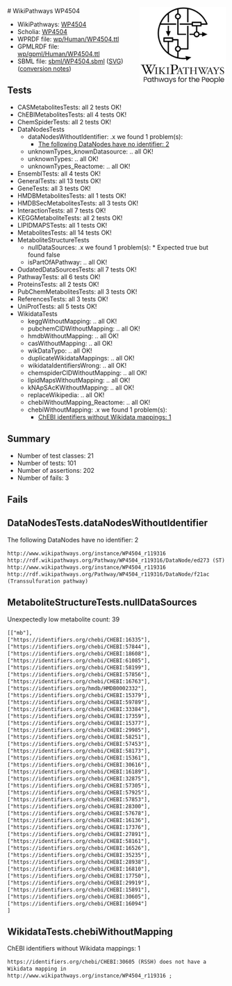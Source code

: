 <img style="float: right; width: 200px" src="../logo.png" />
# WikiPathways WP4504

* WikiPathways: [WP4504](https://identifiers.org/wikipathways:WP4504)
* Scholia: [WP4504](https://scholia.toolforge.org/wikipathways/WP4504)
* WPRDF file: [wp/Human/WP4504.ttl](../wp/Human/WP4504.ttl)
* GPMLRDF file: [wp/gpml/Human/WP4504.ttl](../wp/gpml/Human/WP4504.ttl)
* SBML file: [sbml/WP4504.sbml](../sbml/WP4504.sbml) ([SVG](../sbml/WP4504.svg)) ([conversion notes](../sbml/WP4504.txt))

## Tests
* CASMetabolitesTests: all 2 tests OK!
* ChEBIMetabolitesTests: all 4 tests OK!
* ChemSpiderTests: all 2 tests OK!
* DataNodesTests
    * dataNodesWithoutIdentifier: .x we found 1 problem(s):
        * [The following DataNodes have no identifier: 2](#d2d32fa1)
    * unknownTypes_knownDatasource: .. all OK!
    * unknownTypes: .. all OK!
    * unknownTypes_Reactome: .. all OK!
* EnsemblTests: all 4 tests OK!
* GeneralTests: all 13 tests OK!
* GeneTests: all 3 tests OK!
* HMDBMetabolitesTests: all 1 tests OK!
* HMDBSecMetabolitesTests: all 3 tests OK!
* InteractionTests: all 7 tests OK!
* KEGGMetaboliteTests: all 2 tests OK!
* LIPIDMAPSTests: all 1 tests OK!
* MetabolitesTests: all 14 tests OK!
* MetaboliteStructureTests
    * nullDataSources: .x we found 1 problem(s):
            * Expected true but found false
    * isPartOfAPathway: .. all OK!
* OudatedDataSourcesTests: all 7 tests OK!
* PathwayTests: all 6 tests OK!
* ProteinsTests: all 2 tests OK!
* PubChemMetabolitesTests: all 3 tests OK!
* ReferencesTests: all 3 tests OK!
* UniProtTests: all 5 tests OK!
* WikidataTests
    * keggWithoutMapping: .. all OK!
    * pubchemCIDWithoutMapping: .. all OK!
    * hmdbWithoutMapping: .. all OK!
    * casWithoutMapping: .. all OK!
    * wikDataTypo: .. all OK!
    * duplicateWikidataMappings: .. all OK!
    * wikidataIdentifiersWrong: .. all OK!
    * chemspiderCIDWithoutMapping: .. all OK!
    * lipidMapsWithoutMapping: .. all OK!
    * kNApSAcKWithoutMapping: .. all OK!
    * replaceWikipedia: .. all OK!
    * chebiWithoutMapping_Reactome: .. all OK!
    * chebiWithoutMapping: .x we found 1 problem(s):
        * [ChEBI identifiers without Wikidata mappings: 1](#a8d554cd)


## Summary

* Number of test classes: 21
* Number of tests: 101
* Number of assertions: 202
* Number of fails: 3

## Fails

<a name="d2d32fa1" />

## DataNodesTests.dataNodesWithoutIdentifier

The following DataNodes have no identifier: 2
```
http://www.wikipathways.org/instance/WP4504_r119316 http://rdf.wikipathways.org/Pathway/WP4504_r119316/DataNode/ed273 (ST)
http://www.wikipathways.org/instance/WP4504_r119316 http://rdf.wikipathways.org/Pathway/WP4504_r119316/DataNode/f21ac (Transsulfuration pathway)
```

<a name="919041d0" />

## MetaboliteStructureTests.nullDataSources

Unexpectedly low metabolite count: 39
```
[["mb"],
["https://identifiers.org/chebi/CHEBI:16335"],
["https://identifiers.org/chebi/CHEBI:57844"],
["https://identifiers.org/chebi/CHEBI:18608"],
["https://identifiers.org/chebi/CHEBI:61085"],
["https://identifiers.org/chebi/CHEBI:58199"],
["https://identifiers.org/chebi/CHEBI:57856"],
["https://identifiers.org/chebi/CHEBI:16763"],
["https://identifiers.org/hmdb/HMDB0002332"],
["https://identifiers.org/chebi/CHEBI:15379"],
["https://identifiers.org/chebi/CHEBI:59789"],
["https://identifiers.org/chebi/CHEBI:33384"],
["https://identifiers.org/chebi/CHEBI:17359"],
["https://identifiers.org/chebi/CHEBI:15377"],
["https://identifiers.org/chebi/CHEBI:29985"],
["https://identifiers.org/chebi/CHEBI:58251"],
["https://identifiers.org/chebi/CHEBI:57453"],
["https://identifiers.org/chebi/CHEBI:58173"],
["https://identifiers.org/chebi/CHEBI:15361"],
["https://identifiers.org/chebi/CHEBI:30616"],
["https://identifiers.org/chebi/CHEBI:16189"],
["https://identifiers.org/chebi/CHEBI:32875"],
["https://identifiers.org/chebi/CHEBI:57305"],
["https://identifiers.org/chebi/CHEBI:57925"],
["https://identifiers.org/chebi/CHEBI:57853"],
["https://identifiers.org/chebi/CHEBI:28300"],
["https://identifiers.org/chebi/CHEBI:57678"],
["https://identifiers.org/chebi/CHEBI:16136"],
["https://identifiers.org/chebi/CHEBI:17376"],
["https://identifiers.org/chebi/CHEBI:27891"],
["https://identifiers.org/chebi/CHEBI:58161"],
["https://identifiers.org/chebi/CHEBI:16526"],
["https://identifiers.org/chebi/CHEBI:35235"],
["https://identifiers.org/chebi/CHEBI:28938"],
["https://identifiers.org/chebi/CHEBI:16810"],
["https://identifiers.org/chebi/CHEBI:17750"],
["https://identifiers.org/chebi/CHEBI:29919"],
["https://identifiers.org/chebi/CHEBI:15891"],
["https://identifiers.org/chebi/CHEBI:30605"],
["https://identifiers.org/chebi/CHEBI:16094"]
]
```

<a name="a8d554cd" />

## WikidataTests.chebiWithoutMapping

ChEBI identifiers without Wikidata mappings: 1
```
https://identifiers.org/chebi/CHEBI:30605 (RSSH) does not have a Wikidata mapping in http://www.wikipathways.org/instance/WP4504_r119316 ; 
```

